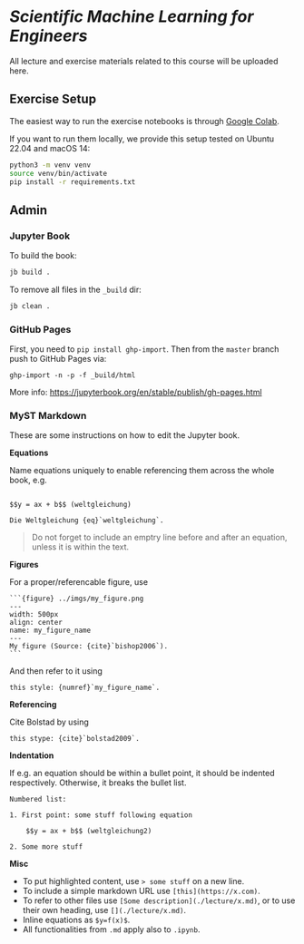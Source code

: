 # *Scientific Machine Learning for Engineers*

All lecture and exercise materials related to this course will be uploaded here.

## Exercise Setup

The easiest way to run the exercise notebooks is through [Google Colab](https://colab.research.google.com/).

If you want to run them locally, we provide this setup tested on Ubuntu 22.04 and macOS 14:

```bash
python3 -m venv venv
source venv/bin/activate
pip install -r requirements.txt
```

## Admin

### Jupyter Book

To build the book:

```bash
jb build .
```

To remove all files in the `_build` dir:

```bash
jb clean .
```

### GitHub Pages

First, you need to `pip install ghp-import`. Then from the `master` branch push to GitHub Pages via:

```
ghp-import -n -p -f _build/html
```

More info: https://jupyterbook.org/en/stable/publish/gh-pages.html

### MyST Markdown

These are some instructions on how to edit the Jupyter book. 

**Equations**

Name equations uniquely to enable referencing them across the whole book, e.g.

```

$$y = ax + b$$ (weltgleichung)

Die Weltgleichung {eq}`weltgleichung`.
```

> Do not forget to include an emptry line before and after an equation, unless it is within the text.

**Figures**

For a proper/referencable figure, use

``````
```{figure} ../imgs/my_figure.png
---
width: 500px
align: center
name: my_figure_name
---
My figure (Source: {cite}`bishop2006`).
```
``````

And then refer to it using 

```
this style: {numref}`my_figure_name`.
```

**Referencing**

Cite Bolstad by using 

```
this stype: {cite}`bolstad2009`.
```

**Indentation**

If e.g. an equation should be within a bullet point, it should be indented respectively. Otherwise, it breaks the bullet list.

```
Numbered list:

1. First point: some stuff following equation
    
    $$y = ax + b$$ (weltgleichung2)

2. Some more stuff

```

**Misc**

- To put highlighted content, use `> some stuff` on a new line.
- To include a simple markdown URL use `[this](https://x.com)`.
- To refer to other files use `[Some description](./lecture/x.md)`, or to use their own heading, use `[](./lecture/x.md)`.
- Inline equations as `$y=f(x)$`.
- All functionalities from `.md` apply also to `.ipynb`.